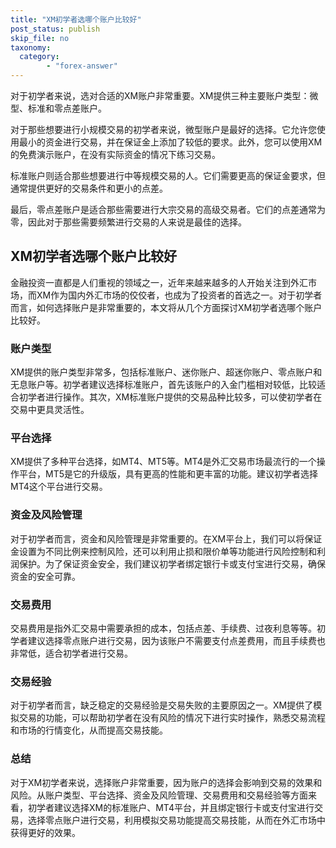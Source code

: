 ```yaml
---
title: "XM初学者选哪个账户比较好"
post_status: publish
skip_file: no
taxonomy:
  category:
        - "forex-answer"
---
```


对于初学者来说，选对合适的XM账户非常重要。XM提供三种主要账户类型：微型、标准和零点差账户。

对于那些想要进行小规模交易的初学者来说，微型账户是最好的选择。它允许您使用最小的资金进行交易，并在保证金上添加了较低的要求。此外，您可以使用XM的免费演示账户，在没有实际资金的情况下练习交易。

标准账户则适合那些想要进行中等规模交易的人。它们需要更高的保证金要求，但通常提供更好的交易条件和更小的点差。

最后，零点差账户是适合那些需要进行大宗交易的高级交易者。它们的点差通常为零，因此对于那些需要频繁进行交易的人来说是最佳的选择。

## XM初学者选哪个账户比较好

金融投资一直都是人们重视的领域之一，近年来越来越多的人开始关注到外汇市场，而XM作为国内外汇市场的佼佼者，也成为了投资者的首选之一。对于初学者而言，如何选择账户是非常重要的，本文将从几个方面探讨XM初学者选哪个账户比较好。

### 账户类型

XM提供的账户类型非常多，包括标准账户、迷你账户、超迷你账户、零点账户和无息账户等。初学者建议选择标准账户，首先该账户的入金门槛相对较低，比较适合初学者进行操作。其次，XM标准账户提供的交易品种比较多，可以使初学者在交易中更具灵活性。

### 平台选择

XM提供了多种平台选择，如MT4、MT5等。MT4是外汇交易市场最流行的一个操作平台，MT5是它的升级版，具有更高的性能和更丰富的功能。建议初学者选择MT4这个平台进行交易。

### 资金及风险管理

对于初学者而言，资金和风险管理是非常重要的。在XM平台上，我们可以将保证金设置为不同比例来控制风险，还可以利用止损和限价单等功能进行风险控制和利润保护。为了保证资金安全，我们建议初学者绑定银行卡或支付宝进行交易，确保资金的安全可靠。

### 交易费用

交易费用是指外汇交易中需要承担的成本，包括点差、手续费、过夜利息等等。初学者建议选择零点账户进行交易，因为该账户不需要支付点差费用，而且手续费也非常低，适合初学者进行交易。

### 交易经验

对于初学者而言，缺乏稳定的交易经验是交易失败的主要原因之一。XM提供了模拟交易的功能，可以帮助初学者在没有风险的情况下进行实时操作，熟悉交易流程和市场的行情变化，从而提高交易技能。

### 总结

对于XM初学者来说，选择账户非常重要，因为账户的选择会影响到交易的效果和风险。从账户类型、平台选择、资金及风险管理、交易费用和交易经验等方面来看，初学者建议选择XM的标准账户、MT4平台，并且绑定银行卡或支付宝进行交易，选择零点账户进行交易，利用模拟交易功能提高交易技能，从而在外汇市场中获得更好的效果。